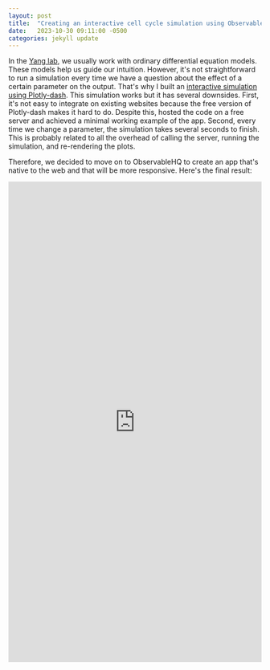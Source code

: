 ```yaml
---
layout: post
title:  "Creating an interactive cell cycle simulation using ObservableHQ"
date:   2023-10-30 09:11:00 -0500
categories: jekyll update
---
```

In the [Yang lab](https://www-personal.umich.edu/~qiongy/), we usually work with ordinary differential equation models. These models help us guide our intuition. However, it's not straightforward to run a simulation every time we have a question about
the effect of a certain parameter on the output. That's why I built an [interactive simulation using Plotly-dash](https://github.com/YangLab-um/interactive-cell-cycle). This simulation works but it has several downsides. First, it's not easy to integrate
on existing websites because the free version of Plotly-dash makes it hard to do. Despite this, hosted the code on a free server and achieved a minimal working example of the app. Second, every time we change
a parameter, the simulation takes several seconds to finish. This is probably related to all the overhead of calling the server, running the simulation, and re-rendering the plots. 

Therefore, we decided to move on to ObservableHQ to create an app that's native to the web and that will be more responsive. Here's the final result:
<iframe width="100%" height="957" frameborder="0"
  src="https://observablehq.com/embed/3ad2343ac1f69afb@1197?cells=parameterSliders%2CrenderedPlots%2ChtmlStyling"></iframe>
